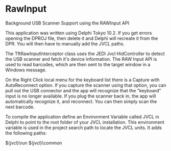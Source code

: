 # RawInput
Background USB Scanner Support using the RAWInput API

This application was written using Delphi Tokyo 10.2.  If you get errors opening the DPROJ file, then delete it and Delphi will recreate it from the DPR.  You will then have to manually add the JVCL paths.

The TftRawInputInterceptor class uses the JEDI Jvcl HidController to detect the USB scanner
and fetch it's device information.  The RAW Input API is used to read barcodes, which are then sent to the target window in a Windows message.

On the Right Click local menu for the keyboard list there is a Capture with AutoReconnect option.  If you capture the scanner using that option, you can pull out the USB connector and the app will recognize that the "keyboard" input is no longer available.  If you plug the scanner back in, the app will automatically recognize it, and reconnect.  You can then simply scan the next barcode.

To compile the application define an Environment Variable called JVCL in Delphi to point to the root folder of your JVCL installation.  This environment variable is used in the project search path to locate the JVCL units.  It adds the following paths:

$(jvcl)\run
$(jvcl)\common
